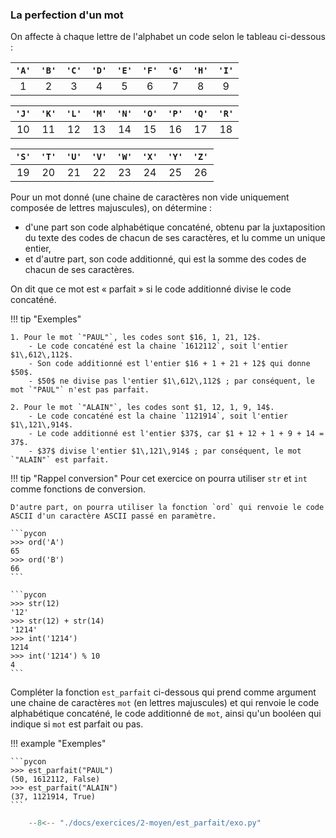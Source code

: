

### La perfection d'un mot 


On affecte à chaque lettre de l'alphabet un code selon le tableau ci-dessous :

|`'A'`|`'B'`|`'C'`|`'D'`|`'E'`|`'F'`|`'G'`|`'H'`|`'I'`|
|:---:|:---:|:---:|:---:|:---:|:---:|:---:|:---:|:---:|
|$1$|$2$|$3$|$4$|$5$|$6$|$7$|$8$|$9$|

|`'J'`|`'K'`|`'L'`|`'M'`|`'N'`|`'O'`|`'P'`|`'Q'`|`'R'`|
|:---:|:---:|:---:|:---:|:---:|:---:|:---:|:---:|:---:|
|$10$|$11$|$12$|$13$|$14$|$15$|$16$|$17$|$18$|

|`'S'`|`'T'`|`'U'`|`'V'`|`'W'`|`'X'`|`'Y'`|`'Z'`|
|:---:|:---:|:---:|:---:|:---:|:---:|:---:|:---:|
|$19$|$20$|$21$|$22$|$23$|$24$|$25$|$26$|


Pour un mot donné (une chaine de caractères non vide uniquement composée de lettres majuscules), on détermine :

- d'une part son code alphabétique concaténé, obtenu par la juxtaposition du texte des codes de chacun de ses caractères, et lu comme un unique entier,
- et d'autre part, son code additionné, qui est la somme des codes de chacun de ses caractères.

On dit que ce mot est « parfait » si le code additionné divise le code concaténé.

!!! tip "Exemples"

    1. Pour le mot `"PAUL"`, les codes sont $16, 1, 21, 12$.
        - Le code concaténé est la chaine `1612112`, soit l'entier $1\,612\,112$.
        - Son code additionné est l'entier $16 + 1 + 21 + 12$ qui donne $50$.
        - $50$ ne divise pas l'entier $1\,612\,112$ ; par conséquent, le mot `"PAUL"` n'est pas parfait.

    2. Pour le mot `"ALAIN"`, les codes sont $1, 12, 1, 9, 14$.
        - Le code concaténé est la chaine `1121914`, soit l'entier $1\,121\,914$.
        - Le code additionné est l'entier $37$, car $1 + 12 + 1 + 9 + 14 = 37$.
        - $37$ divise l'entier $1\,121\,914$ ; par conséquent, le mot `"ALAIN"` est parfait.

!!! tip "Rappel conversion"
    Pour cet exercice on pourra utiliser `str` et `int` comme fonctions de conversion.
    
    D'autre part, on pourra utiliser la fonction `ord` qui renvoie le code ASCII d'un caractère ASCII passé en paramètre.

    ```pycon
    >>> ord('A')
    65
    >>> ord('B')
    66
    ```

    ```pycon
    >>> str(12)
    '12'
    >>> str(12) + str(14)
    '1214'
    >>> int('1214')
    1214
    >>> int('1214') % 10
    4
    ```

Compléter la fonction `est_parfait` ci-dessous qui prend comme argument une chaine de caractères `mot` (en lettres majuscules) et qui renvoie le code alphabétique concaténé, le code additionné de `mot`, ainsi qu'un booléen qui indique si `mot` est parfait ou pas.



!!! example "Exemples"

    ```pycon
    >>> est_parfait("PAUL")
    (50, 1612112, False)
    >>> est_parfait("ALAIN")
    (37, 1121914, True)
    ```


```python
    --8<-- "./docs/exercices/2-moyen/est_parfait/exo.py"
```

